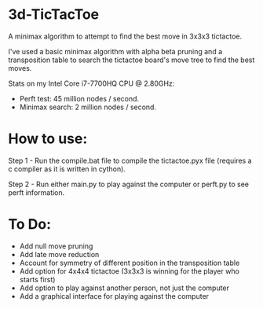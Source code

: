 # 3d-TicTacToe
A minimax algorithm to attempt to find the best move in 3x3x3 tictactoe.

I've used a basic minimax algorithm with alpha beta pruning and a transposition table to search the tictactoe board's move tree to find the best moves.



Stats on my Intel Core i7-7700HQ CPU @ 2.80GHz:
* Perft test: 45 million nodes / second.
* Minimax search: 2 million nodes / second.



# How to use:
Step 1 - Run the compile.bat file to compile the tictactoe.pyx file (requires a c compiler as it is written in cython).

Step 2 - Run either main.py to play against the computer or perft.py to see perft information.


# To Do:
* Add null move pruning
* Add late move reduction
* Account for symmetry of different position in the transposition table
* Add option for 4x4x4 tictactoe (3x3x3 is winning for the player who starts first)
* Add option to play against another person, not just the computer
* Add a graphical interface for playing against the computer
